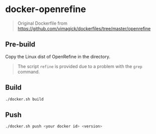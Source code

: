# docker-openrefine

> Original Dockerfile from https://github.com/vimagick/dockerfiles/tree/master/openrefine

## Pre-build

Copy the Linux dist of OpenRefine in the directory.

> The script `refine` is provided due to a problem with the `grep` command.

## Build

```sh
./docker.sh build
```

## Push

```sh
./docker.sh push <your docker id> <version>
```

